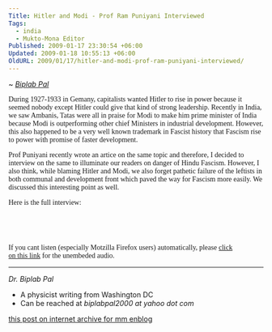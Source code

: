 ```yaml
---
Title: Hitler and Modi - Prof Ram Puniyani Interviewed
Tags:
  - india
  - Mukto-Mona Editor
Published: 2009-01-17 23:30:54 +06:00
Updated: 2009-01-18 10:55:13 +06:00
OldURL: 2009/01/17/hitler-and-modi-prof-ram-puniyani-interviewed/
---
```


~ *[Biplab Pal](https://gold.mukto-mona.com/Articles/biplab_pal/index.html)*

<font face="Verdana">During 1927-1933 in Gemany, capitalists wanted Hitler to rise in power because it seemed nobody except Hitler could give that kind of strong leadership. Recently in India, we saw Ambanis, Tatas were all in praise for Modi to make him prime minister of India because Modi is outperforming other chief Ministers in industrial development. However, this also happened to be a very well known trademark in Fascist history that Fascism rise to power with promise of faster development. </font>

<font face="Verdana">Prof Puniyani recently wrote an artice on the same topic and therefore, I decided to interview on the same to illuminate our readers on danger of Hindu Fascism. However, I also think, while blaming Hitler and Modi, we also forget pathetic failure of the leftists in both communal and development front which paved the way for Fascism more easily. We discussed this interesting point as well. </font>

<font face="Verdana">Here is the full interview:</font>

<p align="center"><object classid="CLSID:6BF52A52-394A-11d3-B153-00C04F79FAA6" type="application/x-oleobject" style="width: 420px; height: 45px" id="VIDEO">
<param name="URL" value="https://www.esnips.com/nsdoc/4c712c47-eb9a-47a8-b2c4-cbbe25aef5ea/?id=1232213668476"></param>
<param name="rate" value="1"></param>
<param name="balance" value="0"></param>
<param name="currentPosition" value="0"></param>
<param name="defaultFrame"></param>
<param name="playCount" value="1"></param>
<param name="autoStart" value="-1"></param>
<param name="currentMarker" value="0"></param>
<param name="invokeURLs" value="-1"></param>
<param name="baseURL"></param>
<param name="volume" value="50"></param>
<param name="mute" value="0"></param>
<param name="uiMode" value="full"></param>
<param name="stretchToFit" value="0"></param>
<param name="windowlessVideo" value="0"></param>
<param name="enabled" value="-1"></param>
<param name="enableContextMenu" value="-1"></param>
<param name="fullScreen" value="0"></param>
<param name="SAMIStyle"></param>
<param name="SAMILang"></param>
<param name="SAMIFilename"></param>
<param name="captioningID"></param>
<param name="enableErrorDialogs" value="0"></param>
<param name="_cx" value="11113"></param>
<param name="_cy" value="1191"></param></object></p>
<p align="left"><font face="Verdana">If you cant listen (especially Motzilla Firefox users) automatically, please <a href="https://www.esnips.com/doc/4c712c47-eb9a-47a8-b2c4-cbbe25aef5ea/Hitler--Modi-Prof-Ram-Puniyani-Interviewed">click on this link</a> for the unembeded audio.  </font></p>

-----
*Dr. Biplab Pal*
- A physicist writing from Washington DC
- Can be reached at *biplabpal2000 at yahoo dot com*

[this post on internet archive for mm enblog](https://web.archive.org/web/20191027015131/https://enblog.mukto-mona.com/2008/12/30/birth-of-a-new-bangladesh-joy-bangla)
